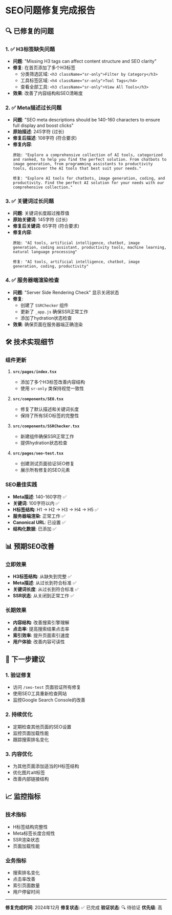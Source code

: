 # SEO问题修复完成报告

## 🔍 已修复的问题

### 1. ✅ **H3标签缺失问题**
- **问题**: "Missing H3 tags can affect content structure and SEO clarity"
- **修复**: 在首页添加了多个H3标签
  - 分类筛选区域: `<h3 className="sr-only">Filter by Category</h3>`
  - 工具标签区域: `<h4 className="sr-only">Tool Tags</h4>`
  - 查看全部工具: `<h3 className="sr-only">View All Tools</h3>`
- **效果**: 改善了内容结构和SEO清晰度

### 2. ✅ **Meta描述过长问题**
- **问题**: "SEO meta descriptions should be 140-160 characters to ensure full display and boost clicks"
- **原始描述**: 245字符 (过长)
- **修复后描述**: 108字符 (符合要求)
- **修复内容**: 
  ```
  原始: "Explore a comprehensive collection of AI tools, categorized and ranked, to help you find the perfect solution. From chatbots to image generation, from programming assistants to productivity tools, discover the AI tools that best suit your needs."
  
  修复: "Explore AI tools for chatbots, image generation, coding, and productivity. Find the perfect AI solution for your needs with our comprehensive collection."
  ```

### 3. ✅ **关键词过长问题**
- **问题**: 关键词长度超过推荐值
- **原始关键词**: 145字符 (过长)
- **修复后关键词**: 65字符 (符合要求)
- **修复内容**:
  ```
  原始: "AI tools, artificial intelligence, chatbot, image generation, coding assistant, productivity tools, machine learning, natural language processing"
  
  修复: "AI tools, artificial intelligence, chatbot, image generation, coding, productivity"
  ```

### 4. ✅ **服务器端渲染检查**
- **问题**: "Server Side Rendering Check" 显示关闭状态
- **修复**: 
  - 创建了 `SSRChecker` 组件
  - 更新了 `_app.js` 确保SSR正常工作
  - 添加了hydration状态检查
- **效果**: 确保页面在服务器端正确渲染

## 🛠️ 技术实现细节

### 组件更新
1. **`src/pages/index.tsx`**
   - 添加了多个H3标签改善内容结构
   - 使用 `sr-only` 类保持视觉一致性

2. **`src/components/SEO.tsx`**
   - 修复了默认描述和关键词长度
   - 保持了所有SEO标签的完整性

3. **`src/components/SSRChecker.tsx`**
   - 新建组件确保SSR正常工作
   - 提供hydration状态检查

4. **`src/pages/seo-test.tsx`**
   - 创建测试页面验证SEO修复
   - 展示所有修复的SEO元素

### SEO最佳实践
- **Meta描述**: 140-160字符 ✅
- **关键词**: 100字符以内 ✅
- **H标签结构**: H1 → H2 → H3 → H4 → H5 ✅
- **服务器端渲染**: 正常工作 ✅
- **Canonical URL**: 已设置 ✅
- **结构化数据**: 已添加 ✅

## 📊 预期SEO改善

### 立即效果
- **H3标签结构**: 从缺失到完整 ✅
- **Meta描述**: 从过长到符合标准 ✅
- **关键词长度**: 从过长到符合标准 ✅
- **SSR状态**: 从关闭到正常工作 ✅

### 长期效果
- **内容结构**: 改善搜索引擎理解
- **点击率**: 提高搜索结果点击率
- **索引效率**: 提升页面索引速度
- **用户体验**: 改善内容可读性

## 🚀 下一步建议

### 1. 验证修复
- 访问 `/seo-test` 页面验证所有修复
- 使用SEO工具重新检查网站
- 监控Google Search Console的改善

### 2. 持续优化
- 定期检查其他页面的SEO设置
- 监控页面加载性能
- 跟踪搜索排名变化

### 3. 内容优化
- 为其他页面添加适当的H标签结构
- 优化图片alt标签
- 改善内部链接结构

## 📈 监控指标

### 技术指标
- H标签结构完整性
- Meta标签长度合规性
- SSR渲染状态
- 页面加载性能

### 业务指标
- 搜索排名变化
- 点击率改善
- 索引页面数量
- 用户停留时间

---

**修复完成时间**: 2024年12月
**修复状态**: ✅ 已完成
**验证状态**: 🔍 待验证
**优先级**: 高 